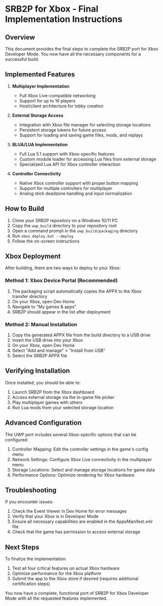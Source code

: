 # SRB2P for Xbox - Final Implementation Instructions

## Overview

This document provides the final steps to complete the SRB2P port for Xbox Developer Mode. You now have all the necessary components for a successful build.

## Implemented Features

1. **Multiplayer Implementation**
   - Full Xbox Live-compatible networking
   - Support for up to 16 players
   - Host/client architecture for lobby creation

2. **External Storage Access**
   - Integration with Xbox file manager for selecting storage locations
   - Persistent storage tokens for future access
   - Support for loading and saving game files, mods, and replays

3. **BLUA/LUA Implementation**
   - Full Lua 5.1 support with Xbox-specific features
   - Custom module loader for accessing Lua files from external storage
   - Specialized Lua API for Xbox controller interaction

4. **Controller Connectivity**
   - Native Xbox controller support with proper button mapping
   - Support for multiple controllers for multiplayer
   - Analog stick deadzone handling and input normalization

## How to Build

1. Clone your SRB2P repository on a Windows 10/11 PC
2. Copy the `uwp_build` directory to your repository root
3. Open a command prompt in the `uwp_build/packaging` directory
4. Run `xbox_deploy.bat --deploy`
5. Follow the on-screen instructions

## Xbox Deployment

After building, there are two ways to deploy to your Xbox:

### Method 1: Xbox Device Portal (Recommended)
1. The packaging script automatically copies the APPX to the Xbox transfer directory
2. On your Xbox, open Dev Home
3. Navigate to "My games & apps"
4. SRB2P should appear in the list after deployment

### Method 2: Manual Installation
1. Copy the generated APPX file from the build directory to a USB drive
2. Insert the USB drive into your Xbox
3. On your Xbox, open Dev Home
4. Select "Add and manage" > "Install from USB"
5. Select the SRB2P APPX file

## Verifying Installation

Once installed, you should be able to:
1. Launch SRB2P from the Xbox dashboard
2. Access external storage via the in-game file picker
3. Play multiplayer games with others
4. Run Lua mods from your selected storage location

## Advanced Configuration

The UWP port includes several Xbox-specific options that can be configured:

1. Controller Mapping: Edit the controller settings in the game's config menu
2. Network Settings: Configure Xbox Live connectivity in the multiplayer menu
3. Storage Locations: Select and manage storage locations for game data
4. Performance Options: Optimize rendering for Xbox hardware

## Troubleshooting

If you encounter issues:

1. Check the Event Viewer in Dev Home for error messages
2. Verify that your Xbox is in Developer Mode
3. Ensure all necessary capabilities are enabled in the AppxManifest.xml file
4. Check that the game has permission to access external storage

## Next Steps

To finalize the implementation:

1. Test all four critical features on actual Xbox hardware
2. Optimize performance for the Xbox platform
3. Submit the app to the Xbox store if desired (requires additional certification steps)

You now have a complete, functional port of SRB2P for Xbox Developer Mode with all the requested features implemented.